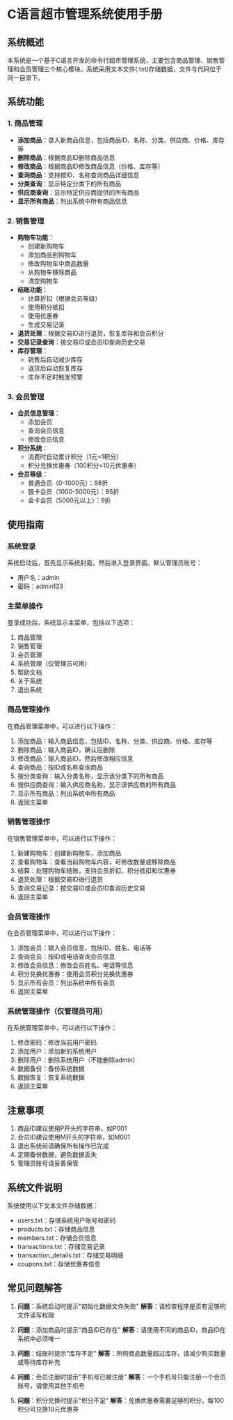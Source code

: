 # C语言超市管理系统使用手册

## 系统概述

本系统是一个基于C语言开发的命令行超市管理系统，主要包含商品管理、销售管理和会员管理三个核心模块。系统采用文本文件(.txt)存储数据，文件与代码位于同一目录下。

## 系统功能

### 1. 商品管理
- **添加商品**：录入新商品信息，包括商品ID、名称、分类、供应商、价格、库存等
- **删除商品**：根据商品ID删除商品信息
- **修改商品**：根据商品ID修改商品信息（价格、库存等）
- **查询商品**：支持按ID、名称查询商品详细信息
- **分类查询**：显示特定分类下的所有商品
- **供应商查询**：显示特定供应商提供的所有商品
- **显示所有商品**：列出系统中所有商品信息

### 2. 销售管理
- **购物车功能**：
  - 创建新购物车
  - 添加商品到购物车
  - 修改购物车中商品数量
  - 从购物车移除商品
  - 清空购物车
- **结账功能**：
  - 计算折扣（根据会员等级）
  - 使用积分抵扣
  - 使用优惠券
  - 生成交易记录
- **退货处理**：根据交易ID进行退货，恢复库存和会员积分
- **交易记录查询**：按交易ID或会员ID查询历史交易
- **库存管理**：
  - 销售后自动减少库存
  - 退货后自动恢复库存
  - 库存不足时触发预警

### 3. 会员管理
- **会员信息管理**：
  - 添加会员
  - 查询会员信息
  - 修改会员信息
- **积分系统**：
  - 消费时自动累计积分（1元=1积分）
  - 积分兑换优惠券（100积分=10元优惠券）
- **会员等级**：
  - 普通会员（0-1000元）：98折
  - 银卡会员（1000-5000元）：95折
  - 金卡会员（5000元以上）：9折

## 使用指南

### 系统登录
系统启动后，首先显示系统封面，然后进入登录界面。默认管理员账号：
- 用户名：admin
- 密码：admin123

### 主菜单操作
登录成功后，系统显示主菜单，包括以下选项：
1. 商品管理
2. 销售管理
3. 会员管理
4. 系统管理（仅管理员可用）
5. 帮助文档
6. 关于系统
0. 退出系统

### 商品管理操作
在商品管理菜单中，可以进行以下操作：
1. 添加商品：输入商品信息，包括ID、名称、分类、供应商、价格、库存等
2. 删除商品：输入商品ID，确认后删除
3. 修改商品：输入商品ID，然后修改相应信息
4. 查询商品：按ID或名称查询商品
5. 按分类查询：输入分类名称，显示该分类下的所有商品
6. 按供应商查询：输入供应商名称，显示该供应商的所有商品
7. 显示所有商品：列出系统中所有商品
0. 返回主菜单

### 销售管理操作
在销售管理菜单中，可以进行以下操作：
1. 新建购物车：创建新购物车，添加商品
2. 查看购物车：查看当前购物车内容，可修改数量或移除商品
3. 结算：处理购物车结账，支持会员折扣、积分抵扣和优惠券
4. 退货处理：根据交易ID进行退货
5. 查询交易记录：按交易ID或会员ID查询历史交易
0. 返回主菜单

### 会员管理操作
在会员管理菜单中，可以进行以下操作：
1. 添加会员：输入会员信息，包括ID、姓名、电话等
2. 查询会员：按ID或电话查询会员信息
3. 修改会员信息：修改会员姓名、电话等信息
4. 积分兑换优惠券：使用会员积分兑换优惠券
5. 显示所有会员：列出系统中所有会员
0. 返回主菜单

### 系统管理操作（仅管理员可用）
在系统管理菜单中，可以进行以下操作：
1. 修改密码：修改当前用户密码
2. 添加用户：添加新的系统用户
3. 删除用户：删除系统用户（不能删除admin）
4. 数据备份：备份系统数据
5. 数据恢复：恢复系统数据
0. 返回主菜单

## 注意事项
1. 商品ID建议使用P开头的字符串，如P001
2. 会员ID建议使用M开头的字符串，如M001
3. 退出系统前请确保所有操作已完成
4. 定期备份数据，避免数据丢失
5. 管理员账号请妥善保管

## 系统文件说明
系统使用以下文本文件存储数据：
- users.txt：存储系统用户账号和密码
- products.txt：存储商品信息
- members.txt：存储会员信息
- transactions.txt：存储交易记录
- transaction_details.txt：存储交易明细
- coupons.txt：存储优惠券信息

## 常见问题解答
1. **问题**：系统启动时提示"初始化数据文件失败"
   **解答**：请检查程序是否有足够的文件读写权限

2. **问题**：添加商品时提示"商品ID已存在"
   **解答**：请使用不同的商品ID，商品ID在系统中必须唯一

3. **问题**：结账时提示"库存不足"
   **解答**：所购商品数量超过库存，请减少购买数量或等待库存补充

4. **问题**：会员注册时提示"手机号已被注册"
   **解答**：一个手机号只能注册一个会员账号，请使用其他手机号

5. **问题**：积分兑换时提示"积分不足"
   **解答**：兑换优惠券需要足够的积分，每100积分可兑换10元优惠券
